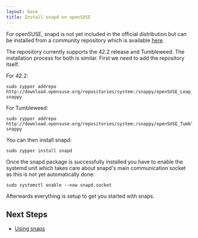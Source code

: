 ```yaml
---
layout: base
title: Install snapd on openSUSE
---
```


For openSUSE, snapd is not yet included in the official distribution but can be
installed from a community repository which is available [here](https://build.opensuse.org/package/show/system:snappy/snapd).

The repository currently supports the 42.2 release and Tumbleweed. The installation
process for both is similar. First we need to add the repository itself.

For 42.2:

```
sudo zypper addrepo http://download.opensuse.org/repositories/system:/snappy/openSUSE_Leap_42.2/ snappy
```
For Tumbleweed:

```
sudo zypper addrepo http://download.opensuse.org/repositories/system:/snappy/openSUSE_Tumbleweed/ snappy
```

You can then install snapd:

```
sudo zypper install snapd
```

Once the snapd package is successfully installed you have to
enable the systemd unit which takes care about snapd's main
communication socket as this is not yet automatically done:

```
sudo systemctl enable --now snapd.socket
```

Afterwards everything is setup to get you started with snaps.

## Next Steps

 * [Using snaps](usage)
